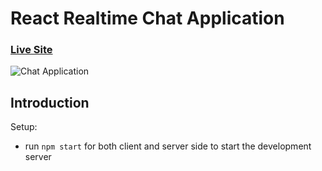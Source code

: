 # React Realtime Chat Application

### [Live Site](http://realtime.chat.igorkarotki.ru)

![Chat Application](http://igorkarotki.ru/static/media/livechat.5f7057d8.png)

## Introduction



Setup:
- run ```npm start``` for both client and server side to start the development server
